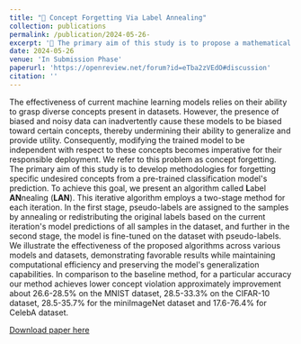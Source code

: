```yaml
---
title: "🔬 Concept Forgetting Via Label Annealing"
collection: publications
permalink: /publication/2024-05-26- 
excerpt: '🎯 The primary aim of this study is to propose a mathematical definition of forgetting in ML models and develop methodologies for forgetting specific undesired concepts from pre-trained classification models'
date: 2024-05-26
venue: 'In Submission Phase'
paperurl: 'https://openreview.net/forum?id=eTba2zVEdO#discussion'
citation: ''
---
```

The effectiveness of current machine learning models relies on their ability to grasp diverse concepts present in datasets. However, the presence of biased and noisy data can inadvertently cause these models to be biased toward certain concepts, thereby undermining their ability to generalize and provide utility. Consequently, modifying the trained model to be independent with respect to these concepts becomes imperative for their responsible deployment. We refer to this problem as concept forgetting. The primary aim of this study is to develop methodologies for forgetting specific undesired concepts from a pre-trained classification model's prediction. To achieve this goal, we present an algorithm called **L**abel **AN**nealing (**LAN**). This iterative algorithm employs a two-stage method for each iteration. In the first stage, pseudo-labels are assigned to the samples by annealing or redistributing the original labels based on the current iteration's model predictions of all samples in the dataset, and further in the second stage, the model is fine-tuned on the dataset with pseudo-labels. We illustrate the effectiveness of the proposed algorithms across various models and datasets, demonstrating favorable results while maintaining computational efficiency and preserving the model's generalization capabilities. In comparison to the baseline method, for a particular accuracy our method achieves lower concept violation approximately improvement about 26.6-28.5% on the MNIST dataset, 28.5-33.3% on the CIFAR-10 dataset, 28.5-35.7% for the miniImageNet dataset and 17.6-76.4% for CelebA dataset. 

[Download paper here](https://openreview.net/forum?id=eTba2zVEdO#discussion)